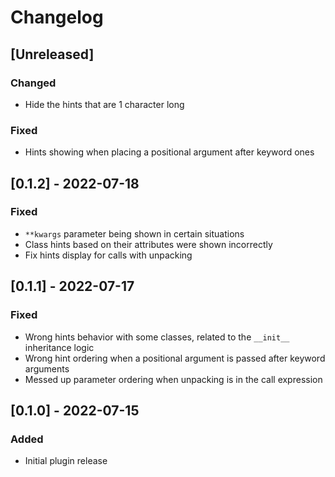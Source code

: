 # Changelog

## [Unreleased]
### Changed
- Hide the hints that are 1 character long

### Fixed
- Hints showing when placing a positional argument after keyword ones

## [0.1.2] - 2022-07-18
### Fixed
- `**kwargs` parameter being shown in certain situations
- Class hints based on their attributes were shown incorrectly
- Fix hints display for calls with unpacking

## [0.1.1] - 2022-07-17
### Fixed
- Wrong hints behavior with some classes, related to the `__init__` inheritance logic
- Wrong hint ordering when a positional argument is passed after keyword arguments
- Messed up parameter ordering when unpacking is in the call expression

## [0.1.0] - 2022-07-15
### Added
- Initial plugin release
